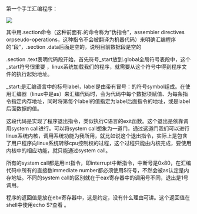 第一个手工汇编程序：

![](file:///tmp/WizNote/c2b60eeb-d8fa-42fd-b136-ccb0d6601688/index_files/adf96ad9-125c-4db5-8a4e-645b2f88908a.png)

其中用.section命令（这种前面有.的命令称为“伪指令”，assembler directives orpseudo-operations，这种指令不会被翻译为机器代码）来明确汇编程序的“段”，.section .data后面是空的，说明目前数据段是空的

.section .text表明代码段开始，首先符号\_start放到.global全局符号表段中，这个\_start符号很重要 ，linux系统加载我们的程序，就需要从这个符号中得到程序文件的执行起始地址。

\_start:是汇编语言中的标号label，label是由带有冒号：的符号symbol组成。在使用汇编器（linux中是as）来汇编代码时，会为代码中每个数据项赋值、为每条指令指定内存地址，同时将第每个label的值指定为label后面指令的地址，或是label后面数据的值。

这段代码是实现了程序退出指令，类似执行C语言的exit函数。这个退出是依靠调用system call进行。可以将system call想象为一道门，通过这道门我们可以进行linux系统内核，调用系统功能为我所用，就比如说这个退出指令，实际上是包含了用户程序向linux系统转移cpu控制权的过程，这个过程只能由内核完成，要使用内核中的相应功能，就只能通过system call。

所有的system call都是用int指令，即interrupt中断指令，中断号是0x80，在汇编代码中所有的直接数immediate number都必须使用$符号，不然会被as认定是内存地址。不同的system call的区别就在于eax寄存器中的调用号不同，退出是1号调用。

程序的返回值是放在ebx寄存器中，这是约定，没有什么理由可讲。这个返回值在shell中使用echo $?查看 。

